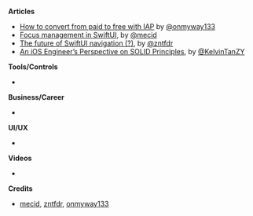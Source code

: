 
**Articles**

* [How to convert from paid to free with IAP](https://onmyway133.com/blog/how-to-convert-from-paid-to-free-with-iap/) by [@onmyway133](https://twitter.com/onmyway133)
* [Focus management in SwiftUI](https://swiftwithmajid.com/2020/12/02/focus-management-in-swiftui/), by [@mecid](https://twitter.com/mecid)
* [The future of SwiftUI navigation (?)](https://fivestars.blog/swiftui/programmatic-navigation.html), by [@zntfdr](https://twitter.com/zntfdr)
* [An iOS Engineer’s Perspective on SOLID Principles](https://medium.com/better-programming/an-ios-engineers-perspective-on-solid-principles-bf46ddc25d47), by [@KelvinTanZY](https://twitter.com/KelvinTanZY)

**Tools/Controls**

* 

**Business/Career**

* 

**UI/UX**

* 

**Videos**

* 

**Credits**

* [mecid](https://github.com/mecid), [zntfdr](https://github.com/zntfdr), [onmyway133](https://github.com/onmyway133)
